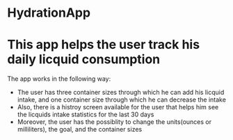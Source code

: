 # HydrationApp
# This app helps the user track his daily licquid consumption
The app works in the following way:
- The user has three container sizes through which he can add his licquid intake, and one container size through which he can decrease the intake
- Also, there is a histroy screen available for the user that helps him see the licquids intake statistics for the last 30 days
- Moreover, the user has the possiblity to change the units(ounces or milliliters), the goal, and the container sizes
